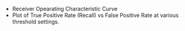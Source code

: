 - Receiver Opearating Characteristic Curve
- Plot of True Positive Rate (Recall) vs False Positive Rate at various threshold settings.